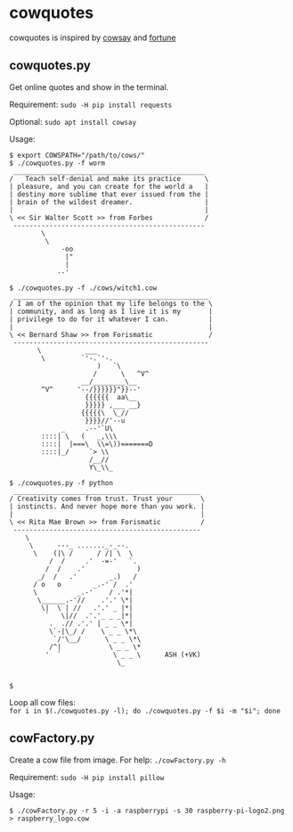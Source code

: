 # cowquotes
cowquotes is inspired by [cowsay](https://en.wikipedia.org/wiki/Cowsay) and [fortune](https://en.wikipedia.org/wiki/Fortune_\(Unix\))  

## cowquotes.py  

Get online quotes and show in the terminal.  

Requirement: 
`sudo -H pip install requests`  

Optional: 
`sudo apt install cowsay`  

Usage:  

```
$ export COWSPATH="/path/to/cows/"
$ ./cowquotes.py -f worm
 ________________________________________________
/   Teach self-denial and make its practice      \
| pleasure, and you can create for the world a   |
| destiny more sublime that ever issued from the |
| brain of the wildest dreamer.                  |
|                                                |
\ << Sir Walter Scott >> from Forbes             /
 ------------------------------------------------
        \
         \
             -oo
              |"
              |
            --'

$ ./cowquotes.py -f ./cows/witch1.cow
 _________________________________________________
/ I am of the opinion that my life belongs to the \
| community, and as long as I live it is my       |
| privilege to do for it whatever I can.          |
|                                                 |
\ << Bernard Shaw >> from Forismatic              /
 -------------------------------------------------
       \           ___
        \         `'-.`'-.
                      )   `\
                     /      \   ^V^
                  __/________\__
        ^V^      '--/}}}}}}"}}--'
                   {{{{{{  aa\__
                   }}}}} ,___ __}
                  {{{{{\  \_//
                   }}}}//'--u
             _     .--'`U\
        ::::| \   (   _,\\\
        ::::|  |===\  \\=\))=======D
        ::::|_/     `> \\
                    /__//
                    Y\_\\_

$ ./cowquotes.py -f python
 _______________________________________________
/ Creativity comes from trust. Trust your       \
| instincts. And never hope more than you work. |
|                                               |
\ << Rita Mae Brown >> from Forismatic          /
 -----------------------------------------------
    \
     \      ---_ ......._-_--.
      \    (|\ /      / /| \  \
          /  /     .'  -=-'   `.
         /  /    .'             )
       _/  /   .'        _.)   /
      / o   o        _.-' /  .'
      \          _.-'    / .'*|
       \______.-'//    .'.' \*|
        \|  \ | //   .'.' _ |*|
         `   \|//  .'.'_ _ _|*|
          .  .// .'.' | _ _ \*|
          \`-|\_/ /    \ _ _ \*\
           `/'\__/      \ _ _ \*\
          /^|            \ _ _ \*
         '  `             \ _ _ \      ASH (+VK)
                           \_


$
```

Loop all cow files:  
`for i in $(./cowquotes.py -l); do ./cowquotes.py -f $i -m "$i"; done`  

## cowFactory.py  

Create a cow file from image. For help: `./cowFactory.py -h`  

Requirement: 
`sudo -H pip install pillow`  

Usage: 

```
$ ./cowFactory.py -r 5 -i -a raspberrypi -s 30 raspberry-pi-logo2.png > raspberry_logo.cow  
```

